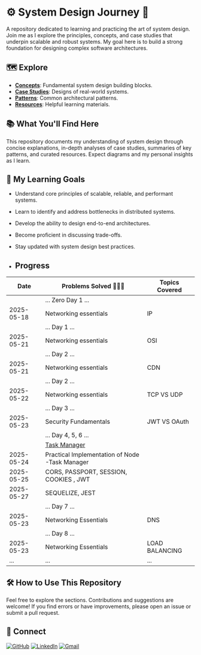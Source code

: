 # ⚙️ System Design Journey 🚀

A repository dedicated to learning and practicing the art of system design. Join me as I explore the principles, concepts, and case studies that underpin scalable and robust systems. My goal here is to build a strong foundation for designing complex software architectures.

## 🗺️ Explore

* **<ins>[Concepts](Concepts/)</ins>**: Fundamental system design building blocks.
* **<ins>[Case Studies](Case-Studies/)</ins>**: Designs of real-world systems.
* **<ins>[Patterns](Patterns/)</ins>**: Common architectural patterns.
* **<ins>[Resources](Resources/)</ins>**: Helpful learning materials.

## 📚 What You'll Find Here

This repository documents my understanding of system design through concise explanations, in-depth analyses of case studies, summaries of key patterns, and curated resources. Expect diagrams and my personal insights as I learn.

## 🚀 My Learning Goals

* Understand core principles of scalable, reliable, and performant systems.
* Learn to identify and address bottlenecks in distributed systems.
* Develop the ability to design end-to-end architectures.
* Become proficient in discussing trade-offs.
* Stay updated with system design best practices.

* ## Progress

| Date       | Problems Solved 🔨💪🏼                            | Topics Covered          |
|------------|--------------------------------------------------|-------------------------|
|            | ... Zero Day 1 ...                               |                         |
| 2025-05-18 | Networking essentials                            | IP                      |
|            | ... Day 1 ...                                    |                         |
| 2025-05-21 | Networking essentials                            | OSI                     |
|            | ... Day 2 ...                                    |                         |
| 2025-05-21 | Networking essentials                            | CDN                     |
|            | ... Day 2 ...                                    |                         |
| 2025-05-22 | Networking essentials                            | TCP VS UDP              |
|            | ... Day 3 ...                                    |                         |
| 2025-05-23 | Security Fundamentals                            | JWT VS OAuth            |
|            | ... Day 4, 5, 6 ...                              |                         |
|            | [Task Manager](https://github.com/Haririshikesh/Task-Manager-Handler-Node)                                     |                         |
| 2025-05-24 | Practical Implementation of Node -Task Manager   |                         |
| 2025-05-25 | CORS, PASSPORT, SESSION, COOKIES , JWT           |                         |
| 2025-05-27 | SEQUELIZE, JEST                                  |                         |
|            | ... Day 7 ...                                    |                         |
| 2025-05-23 | Networking Essentials                            | DNS                     |
|            | ... Day 8 ...                                    |                         |
| 2025-05-23 | Networking Essentials                            | LOAD BALANCING          |
| ...        | ...                                              | ...                     |


## 🛠️ How to Use This Repository

Feel free to explore the sections. Contributions and suggestions are welcome! If you find errors or have improvements, please open an issue or submit a pull request.

## 🔗 Connect

[![GitHub](https://img.shields.io/badge/GitHub-181717?style=flat-square&logo=github&logoColor=ffffff)](https://github.com/Haririshikesh)
[![LinkedIn](https://img.shields.io/badge/LinkedIn-0A66C2?style=flat-square&logo=linkedin&logoColor=ffffff)](https://www.linkedin.com/in/RishikeshKesavan/)
[![Gmail](https://img.shields.io/badge/Gmail-D14836?style=flat-square&logo=gmail&logoColor=ffffff)](mailto:haririshikeshk2003@gmail.com)
